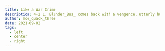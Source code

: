 ```yaml
---
title: Like a War Crime
description: 4-2 L. Blunder_Bus_ comes back with a vengence, utterly humiliating the once proud moo_quack_three. The account is best summarized by its only witness, John, "Oh man".
author: moo_quack_three
date: 2021-09-02
tags:
  - left
  - center
  - right
---
```

